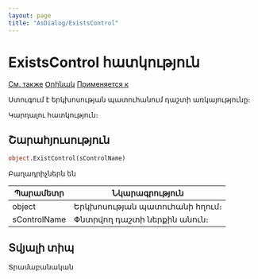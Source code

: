 ```yaml
---
layout: page
title: "AsDialog/ExistsControl"
---
```



# ExistsControl հատկություն

[См. также](../AsDialog.md) [Օրինակ](../../Examples/E_AsDialog.html) [Применяется к](../AsDialog.md)

Ստուգում է երկխոսության պատուհանում դաշտի առկայությունը։

Կարդալու հատկություն։

## Շարահյուսություն

``` vb
object.ExistControl(sControlName)
```
Բաղադրիչներն են

| Պարամետր | Նկարագրություն |
|--|--|
| object | Երկխոսության պատուհանի հղում։ |
| sControlName | Փնտրվող դաշտի ներքին անուն։ |


## Տվյալի տիպ

Տրամաբանական